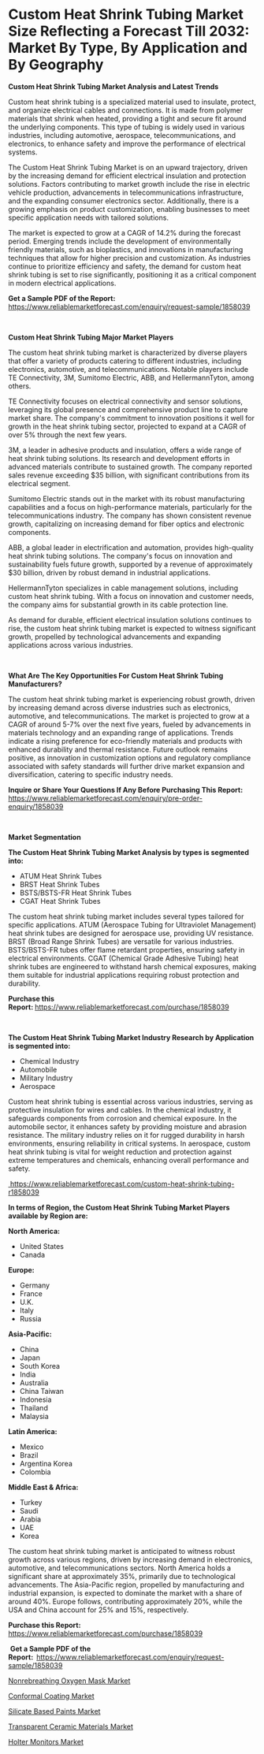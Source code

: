 <p><h1>Custom Heat Shrink Tubing Market Size Reflecting a Forecast Till 2032: Market By Type, By Application and By Geography</h1></p><p><strong>Custom Heat Shrink Tubing Market Analysis and Latest Trends</strong></p>
<p><p>Custom heat shrink tubing is a specialized material used to insulate, protect, and organize electrical cables and connections. It is made from polymer materials that shrink when heated, providing a tight and secure fit around the underlying components. This type of tubing is widely used in various industries, including automotive, aerospace, telecommunications, and electronics, to enhance safety and improve the performance of electrical systems.</p><p>The Custom Heat Shrink Tubing Market is on an upward trajectory, driven by the increasing demand for efficient electrical insulation and protection solutions. Factors contributing to market growth include the rise in electric vehicle production, advancements in telecommunications infrastructure, and the expanding consumer electronics sector. Additionally, there is a growing emphasis on product customization, enabling businesses to meet specific application needs with tailored solutions.</p><p>The market is expected to grow at a CAGR of 14.2% during the forecast period. Emerging trends include the development of environmentally friendly materials, such as bioplastics, and innovations in manufacturing techniques that allow for higher precision and customization. As industries continue to prioritize efficiency and safety, the demand for custom heat shrink tubing is set to rise significantly, positioning it as a critical component in modern electrical applications.</p></p>
<p><strong>Get a Sample PDF of the Report:&nbsp;</strong> <a href="https://www.reliablemarketforecast.com/enquiry/request-sample/1858039?utm_campaign=2247&utm_medium=2&utm_source=Github&utm_content=ia&utm_term=30012025&utm_id=custom-heat-shrink-tubing">https://www.reliablemarketforecast.com/enquiry/request-sample/1858039</a></p>
<p>&nbsp;</p>
<p><strong>Custom Heat Shrink Tubing Major Market Players</strong></p>
<p><p>The custom heat shrink tubing market is characterized by diverse players that offer a variety of products catering to different industries, including electronics, automotive, and telecommunications. Notable players include TE Connectivity, 3M, Sumitomo Electric, ABB, and HellermannTyton, among others.</p><p>TE Connectivity focuses on electrical connectivity and sensor solutions, leveraging its global presence and comprehensive product line to capture market share. The company's commitment to innovation positions it well for growth in the heat shrink tubing sector, projected to expand at a CAGR of over 5% through the next few years.</p><p>3M, a leader in adhesive products and insulation, offers a wide range of heat shrink tubing solutions. Its research and development efforts in advanced materials contribute to sustained growth. The company reported sales revenue exceeding $35 billion, with significant contributions from its electrical segment.</p><p>Sumitomo Electric stands out in the market with its robust manufacturing capabilities and a focus on high-performance materials, particularly for the telecommunications industry. The company has shown consistent revenue growth, capitalizing on increasing demand for fiber optics and electronic components.</p><p>ABB, a global leader in electrification and automation, provides high-quality heat shrink tubing solutions. The company's focus on innovation and sustainability fuels future growth, supported by a revenue of approximately $30 billion, driven by robust demand in industrial applications.</p><p>HellermannTyton specializes in cable management solutions, including custom heat shrink tubing. With a focus on innovation and customer needs, the company aims for substantial growth in its cable protection line.</p><p>As demand for durable, efficient electrical insulation solutions continues to rise, the custom heat shrink tubing market is expected to witness significant growth, propelled by technological advancements and expanding applications across various industries.</p></p>
<p>&nbsp;</p>
<p><strong>What Are The Key Opportunities For Custom Heat Shrink Tubing Manufacturers?</strong></p>
<p><p>The custom heat shrink tubing market is experiencing robust growth, driven by increasing demand across diverse industries such as electronics, automotive, and telecommunications. The market is projected to grow at a CAGR of around 5-7% over the next five years, fueled by advancements in materials technology and an expanding range of applications. Trends indicate a rising preference for eco-friendly materials and products with enhanced durability and thermal resistance. Future outlook remains positive, as innovation in customization options and regulatory compliance associated with safety standards will further drive market expansion and diversification, catering to specific industry needs.</p></p>
<p><strong>Inquire or Share Your Questions If Any Before Purchasing This Report:</strong> <a href="https://www.reliablemarketforecast.com/enquiry/pre-order-enquiry/1858039?utm_campaign=2247&utm_medium=2&utm_source=Github&utm_content=ia&utm_term=30012025&utm_id=custom-heat-shrink-tubing">https://www.reliablemarketforecast.com/enquiry/pre-order-enquiry/1858039</a></p>
<p>&nbsp;</p>
<p><strong>Market Segmentation</strong></p>
<p><strong>The Custom Heat Shrink Tubing Market Analysis by types is segmented into:</strong></p>
<p><ul><li>ATUM Heat Shrink Tubes</li><li>BRST Heat Shrink Tubes</li><li>BSTS/BSTS-FR Heat Shrink Tubes</li><li>CGAT Heat Shrink Tubes</li></ul></p>
<p><p>The custom heat shrink tubing market includes several types tailored for specific applications. ATUM (Aerospace Tubing for Ultraviolet Management) heat shrink tubes are designed for aerospace use, providing UV resistance. BRST (Broad Range Shrink Tubes) are versatile for various industries. BSTS/BSTS-FR tubes offer flame retardant properties, ensuring safety in electrical environments. CGAT (Chemical Grade Adhesive Tubing) heat shrink tubes are engineered to withstand harsh chemical exposures, making them suitable for industrial applications requiring robust protection and durability.</p></p>
<p><strong>Purchase this Report:&nbsp;</strong><a href="https://www.reliablemarketforecast.com/purchase/1858039?utm_campaign=2247&utm_medium=2&utm_source=Github&utm_content=ia&utm_term=30012025&utm_id=custom-heat-shrink-tubing">https://www.reliablemarketforecast.com/purchase/1858039</a></p>
<p>&nbsp;</p>
<p><strong>The Custom Heat Shrink Tubing Market Industry Research by Application is segmented into:</strong></p>
<p><ul><li>Chemical Industry</li><li>Automobile</li><li>Military Industry</li><li>Aerospace</li></ul></p>
<p><p>Custom heat shrink tubing is essential across various industries, serving as protective insulation for wires and cables. In the chemical industry, it safeguards components from corrosion and chemical exposure. In the automobile sector, it enhances safety by providing moisture and abrasion resistance. The military industry relies on it for rugged durability in harsh environments, ensuring reliability in critical systems. In aerospace, custom heat shrink tubing is vital for weight reduction and protection against extreme temperatures and chemicals, enhancing overall performance and safety.</p></p>
<p><a href="https://www.reliablemarketforecast.com/custom-heat-shrink-tubing-r1858039?utm_campaign=2247&utm_medium=2&utm_source=Github&utm_content=ia&utm_term=30012025&utm_id=custom-heat-shrink-tubing">&nbsp;https://www.reliablemarketforecast.com/custom-heat-shrink-tubing-r1858039</a></p>
<p><strong>In terms of Region, the Custom Heat Shrink Tubing Market Players available by Region are:</strong></p>
<p>
    <p> <strong> North America: </strong>
        <ul>
            <li>United States</li>
            <li>Canada</li>
        </ul>
        </p> 
    <p> <strong> Europe: </strong>
        <ul>
            <li>Germany</li>
            <li>France</li>
            <li>U.K.</li>
            <li>Italy</li>
            <li>Russia</li>
        </ul>
        </p> 
    <p> <strong> Asia-Pacific: </strong>
        <ul>
            <li>China</li>
            <li>Japan</li>
            <li>South Korea</li>
            <li>India</li>
            <li>Australia</li>
            <li>China Taiwan</li>
            <li>Indonesia</li>
            <li>Thailand</li>
            <li>Malaysia</li>
        </ul>
        </p> 
    <p> <strong> Latin America: </strong>
        <ul>
            <li>Mexico</li>
            <li>Brazil</li>
            <li>Argentina Korea</li>
            <li>Colombia</li>
        </ul>
        </p> 
    <p> <strong> Middle East & Africa: </strong>
        <ul>
            <li>Turkey</li>
            <li>Saudi</li>
            <li>Arabia</li>
            <li>UAE</li>
            <li>Korea</li>
        </ul>
    </p>
    </p>
<p><p>The custom heat shrink tubing market is anticipated to witness robust growth across various regions, driven by increasing demand in electronics, automotive, and telecommunications sectors. North America holds a significant share at approximately 35%, primarily due to technological advancements. The Asia-Pacific region, propelled by manufacturing and industrial expansion, is expected to dominate the market with a share of around 40%. Europe follows, contributing approximately 20%, while the USA and China account for 25% and 15%, respectively.</p></p>
<p><strong>Purchase this Report: </strong><a href="https://www.reliablemarketforecast.com/purchase/1858039?utm_campaign=2247&utm_medium=2&utm_source=Github&utm_content=ia&utm_term=30012025&utm_id=custom-heat-shrink-tubing">https://www.reliablemarketforecast.com/purchase/1858039</a></p>
<p>&nbsp;<strong>Get a Sample PDF of the Report:&nbsp;&nbsp;</strong><a href="https://www.reliablemarketforecast.com/enquiry/request-sample/1858039?utm_campaign=2247&utm_medium=2&utm_source=Github&utm_content=ia&utm_term=30012025&utm_id=custom-heat-shrink-tubing">https://www.reliablemarketforecast.com/enquiry/request-sample/1858039</a></p>
<p><strong></strong></p>
<p><p><a href="https://www.linkedin.com/pulse/latest-nonrebreathing-oxygen-mask-market-research-size-mabqe?utm_campaign=2247&utm_medium=2&utm_source=Github&utm_content=ia&utm_term=30012025&utm_id=custom-heat-shrink-tubing">Nonrebreathing Oxygen Mask Market</a></p><p><a href="https://github.com/raffadongraffadong/Market-Research-Report-List-1/blob/main/conformal-coating-market.md?utm_campaign=2247&utm_medium=2&utm_source=Github&utm_content=ia&utm_term=30012025&utm_id=custom-heat-shrink-tubing">Conformal Coating Market</a></p><p><a href="https://github.com/dolorespeddico90/Market-Research-Report-List-1/blob/main/silicate-based-paints-market.md?utm_campaign=2247&utm_medium=2&utm_source=Github&utm_content=ia&utm_term=30012025&utm_id=custom-heat-shrink-tubing">Silicate Based Paints Market</a></p><p><a href="https://www.linkedin.com/pulse/transparent-ceramic-materials-market-analysis-size-dynamics-hmmoe?utm_campaign=2247&utm_medium=2&utm_source=Github&utm_content=ia&utm_term=30012025&utm_id=custom-heat-shrink-tubing">Transparent Ceramic Materials Market</a></p><p><a href="https://www.linkedin.com/pulse/anticipated-cagr-9-holter-monitors-market-analysis-report-forecasts-mirre?utm_campaign=2247&utm_medium=2&utm_source=Github&utm_content=ia&utm_term=30012025&utm_id=custom-heat-shrink-tubing">Holter Monitors Market</a></p></p>